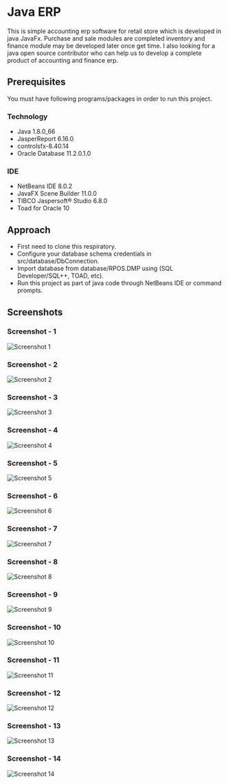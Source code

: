 # Java ERP
This is simple accounting erp software for retail store which is developed in java JavaFx. Purchase and sale modules are completed inventory and finance module may be developed later once get time. I also looking for a java open source contributor who can help us to develop a complete product of accounting and finance erp.

## Prerequisites

You must have following programs/packages in order to run this project.

### Technology

* Java 1.8.0_66
* JasperReport 6.16.0
* controlsfx-8.40.14
* Oracle Database 11.2.0.1.0

### IDE

* NetBeans IDE 8.0.2
* JavaFX Scene Builder 11.0.0
* TIBCO Jaspersoft® Studio 6.8.0
* Toad for Oracle 10

## Approach

* First need to clone this respiratory.
* Configure your database schema credentials in src/database/DbConnection.
* Import database from database/RPOS.DMP using (SQL Developer/SQL++, TOAD, etc).
* Run this project as part of java code through NetBeans IDE or command prompts.

## Screenshots

### Screenshot - 1
![Screenshot 1](https://raw.github.com/inforkgodara/java-erp/master/screenshots/Capture1.png?raw=true "java-pos")

### Screenshot - 2
![Screenshot 2](https://raw.github.com/inforkgodara/java-erp/master/screenshots/Capture2.png?raw=true "java-pos")

### Screenshot - 3
![Screenshot 3](https://raw.github.com/inforkgodara/java-erp/master/screenshots/Capture3.png?raw=true "java-pos")

### Screenshot - 4
![Screenshot 4](https://raw.github.com/inforkgodara/java-erp/master/screenshots/Capture4.png?raw=true "java-pos")

### Screenshot - 5
![Screenshot 5](https://raw.github.com/inforkgodara/java-erp/master/screenshots/Capture5.png?raw=true "java-pos")

### Screenshot - 6
![Screenshot 6](https://raw.github.com/inforkgodara/java-erp/master/screenshots/Capture6.png?raw=true "java-pos")

### Screenshot - 7
![Screenshot 7](https://raw.github.com/inforkgodara/java-erp/master/screenshots/Capture7.png?raw=true "java-pos")

### Screenshot - 8
![Screenshot 8](https://raw.github.com/inforkgodara/java-erp/master/screenshots/Capture8.png?raw=true "java-pos")

### Screenshot - 9
![Screenshot 9](https://raw.github.com/inforkgodara/java-erp/master/screenshots/Capture9.png?raw=true "java-pos")

### Screenshot - 10
![Screenshot 10](https://raw.github.com/inforkgodara/java-erp/master/screenshots/Capture10.png?raw=true "java-pos")

### Screenshot - 11
![Screenshot 11](https://raw.github.com/inforkgodara/java-erp/master/screenshots/Capture11.png?raw=true "java-pos")

### Screenshot - 12
![Screenshot 12](https://raw.github.com/inforkgodara/java-erp/master/screenshots/Capture12.png?raw=true "java-pos")

### Screenshot - 13
![Screenshot 13](https://raw.github.com/inforkgodara/java-erp/master/screenshots/Capture13.png?raw=true "java-pos")

### Screenshot - 14
![Screenshot 14](https://raw.github.com/inforkgodara/java-erp/master/screenshots/Capture14.png?raw=true "java-pos")
